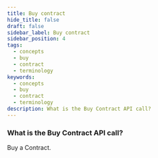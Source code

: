 ```yaml
---
title: Buy contract
hide_title: false
draft: false
sidebar_label: Buy contract
sidebar_position: 4
tags:
  - concepts
  - buy
  - contract
  - terminology
keywords:
  - concepts
  - buy
  - contract
  - terminology
description: What is the Buy Contract API call?
---
```


### What is the Buy Contract API call?

Buy a Contract.